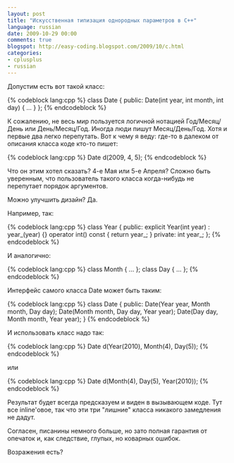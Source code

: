 ```yaml
---
layout: post
title: "Искусственная типизация однородных параметров в C++"
language: russian
date: 2009-10-29 00:00
comments: true
blogspot: http://easy-coding.blogspot.com/2009/10/c.html
categories:
- cplusplus
- russian
---
```

Допустим есть вот такой класс:

{% codeblock lang:cpp %}
class Date {
 public:
  Date(int year, int month, int day) {
    ...
  }
};
{% endcodeblock %}

К сожалению, не весь мир пользуется логичной нотацией Год/Месяц/День или День/Месяц/Год. Иногда люди пишут Месяц/День/Год. Хотя и первые два легко перепутать. Вот к чему я веду: где-то в далеком от описания класса коде кто-то пишет:

{% codeblock lang:cpp %}
Date d(2009, 4, 5);
{% endcodeblock %}

Что он этим хотел сказать? 4-е Мая или 5-е Апреля? Сложно быть уверенным, что пользователь такого класса когда-нибудь не перепутает порядок аргументов.

Можно улучшить дизайн? Да.

Например, так:

{% codeblock lang:cpp %}
class Year {
 public:
  explicit Year(int year) : year_(year) {}
  operator int() const { return year_; }
 private:
  int year_;
};
{% endcodeblock %}

И аналогично:

{% codeblock lang:cpp %}
class Month { ... };
class Day { ... };
{% endcodeblock %}

Интерфейс самого класса Date может быть таким:

{% codeblock lang:cpp %}
class Date {
 public:
   Date(Year year, Month month, Day day);
   Date(Month month, Day day, Year year);
   Date(Day day, Month month, Year year);
}
{% endcodeblock %}

И использовать класс надо так:

{% codeblock lang:cpp %}
Date d(Year(2010), Month(4), Day(5));
{% endcodeblock %}

или

{% codeblock lang:cpp %}
Date d(Month(4), Day(5), Year(2010));
{% endcodeblock %}

Результат будет всегда предсказуем и виден в вызывающем коде. Тут все inline'овое, так что эти три "лишние" класса никакого замедления не дадут.

Согласен, писанины немного больше, но зато полная гарантия от опечаток и, как следствие, глупых, но коварных ошибок.

Возражения есть?
